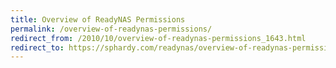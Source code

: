 ```yaml
---
title: Overview of ReadyNAS Permissions
permalink: /overview-of-readynas-permissions/
redirect_from: /2010/10/overview-of-readynas-permissions_1643.html
redirect_to: https://sphardy.com/readynas/overview-of-readynas-permissions/
---
```

